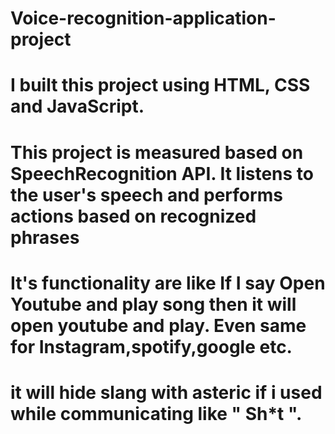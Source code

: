 # Voice-recognition-application-project


# I built this project using HTML, CSS and JavaScript. 
# This project is measured based on SpeechRecognition API. It listens to the user's speech and performs actions based on recognized phrases

# It's functionality are like If I say Open Youtube and play song then it will open youtube and play. Even same for Instagram,spotify,google etc.
# it will hide slang with asteric if i used while communicating like " Sh*t ".
